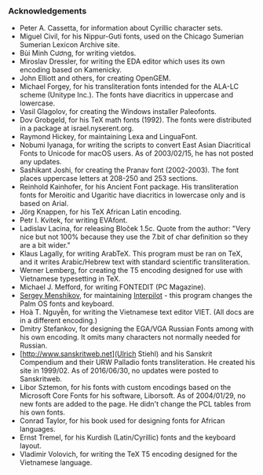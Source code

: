 ﻿### Acknowledgements
* Peter A. Cassetta, for information about Cyrillic character sets.
* Miguel Civil, for his Nippur-Guti fonts, used on the Chicago Sumerian Sumerian Lexicon Archive site.
* Bùi Minh Cương, for writing vietdos.
* Miroslav Dressler, for writing the EDA editor which uses its own encoding based on Kamenicky.
* John Elliott and others, for creating OpenGEM.
* Michael Forgey, for his transliteration fonts intended for the ALA-LC scheme (Unitype Inc.). The fonts have diacritics in uppercase and lowercase.
* Vasil Glagolov, for creating the Windows installer Paleofonts.
* Dov Grobgeld, for his TeX math fonts (1992). The fonts were distributed in a package at israel.nyserent.org.
* Raymond Hickey, for maintaining Lexa and LinguaFont.
* Nobumi Iyanaga, for writing the scripts to convert East Asian Diacritical Fonts to Unicode for macOS users. As of 2003/02/15, he has not posted any updates.
* Sashikant Joshi, for creating the Pranav font (2002-2003). The font places uppercase letters at 208-250 and 253 sections.
* Reinhold Kainhofer, for his Ancient Font package. His transliteration fonts for Meroitic and Ugaritic have diacritics in lowercase only and is based on Arial.
* Jörg Knappen, for his TeX African Latin encoding.
* Petr I. Kvitek, for writing EVAfont.
* Ladislav Lacina, for releasing Bloček 1.5c. Quote from the author: "Very nice but not 100% because they use the 7.bit of char definition so they are a bit wider."
* Klaus Lagally, for writing ArabTeX. This program must be ran on TeX, and it writes Arabic/Hebrew text with standard scientific transliteration.
* Werner Lemberg, for creating the T5 encoding designed for use with Vietnamese typesetting in TeX.
* Michael J. Mefford, for writing FONTEDIT (PC Magazine).
* [Sergey Menshikov](https://sergem.net/), for maintaining [Interpilot](https://sergem.net/interpilot/) - this program changes the Palm OS fonts and keyboard.
* Hoà T. Nguyễn, for writing the Vietnamese text editor VIET. (All docs are in a different encoding.)
* Dmitry Stefankov, for designing the EGA/VGA Russian Fonts among with his own encoding. It omits many characters not normally needed for Russian.
* [http://www.sanskritweb.net](Ulrich Stiehl) and his Sanskrit Compendium and their URW Palladio fonts transliteration. He created his site in 1999/02. As of 2016/06/30, no updates were posted to Sanskritweb.
* Libor Sztemon, for his fonts with custom encodings based on the Microsoft Core Fonts for his software, Liborsoft. As of 2004/01/29, no new fonts are added to the page. He didn't change the PCL tables from his own fonts.
* Conrad Taylor, for his book used for designing fonts for African languages.
* Ernst Tremel, for his Kurdish (Latin/Cyrillic) fonts and the keyboard layout.
* Vladimir Volovich, for writing the TeX T5 encoding designed for the Vietnamese language.
